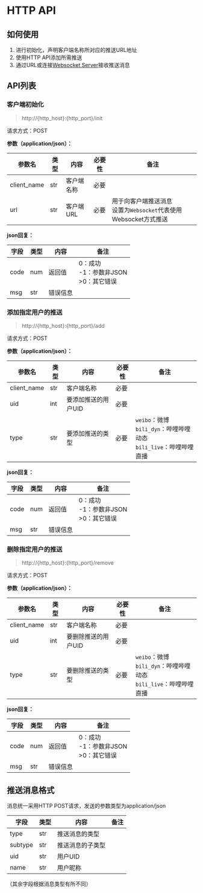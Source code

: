 # HTTP API
## 如何使用
1. 进行初始化，声明客户端名称所对应的推送URL地址
2. 使用HTTP API添加所需推送
3. 通过URL或连接[Websocket Server](https://github.com/Cloud-wish/Dynamic-Crawler/blob/master/docs/Websocket_Server.md)接收推送消息
## API列表
### 客户端初始化

> http://{http_host}:{http_port}/init

请求方式：POST

**参数（application/json）：**

| 参数名 | 类型 | 内容        | 必要性 | 备注 |
| ------ | ---- | ----------- | ------ | ---- |
| client_name | str | 客户端名称 | 必要 |      |
| url | str | 客户端URL | 必要 | 用于向客户端推送消息<br/>设置为`Websocket`代表使用Websocket方式推送 |

**json回复：**

| 字段    | 类型 | 内容     | 备注                        |
| ------- | ---- | -------- | --------------------------- |
| code    | num  | 返回值   | 0：成功<br/>-1：参数非JSON<br/>>0：其它错误 |
| msg | str  | 错误信息 |                      |

### 添加指定用户的推送
> http://{http_host}:{http_port}/add

请求方式：POST

**参数（application/json）：**

| 参数名 | 类型 | 内容        | 必要性 | 备注 |
| ------ | ---- | ----------- | ------ | ---- |
| client_name | str | 客户端名称 | 必要 |      |
| uid | int | 要添加推送的用户UID | 必要 |      |
| type | str | 要添加推送的类型 | 必要 | `weibo`：微博<br/>`bili_dyn`：哔哩哔哩动态<br/>`bili_live`：哔哩哔哩直播 |

**json回复：**

| 字段    | 类型 | 内容     | 备注                        |
| ------- | ---- | -------- | --------------------------- |
| code    | num  | 返回值   | 0：成功<br/>-1：参数非JSON<br/>>0：其它错误 |
| msg | str  | 错误信息 |                      |

### 删除指定用户的推送
> http://{http_host}:{http_port}/remove

请求方式：POST

**参数（application/json）：**

| 参数名 | 类型 | 内容        | 必要性 | 备注 |
| ------ | ---- | ----------- | ------ | ---- |
| client_name | str | 客户端名称 | 必要 |      |
| uid | int | 要删除推送的用户UID | 必要 |      |
| type | str | 要删除推送的类型 | 必要 | `weibo`：微博<br/>`bili_dyn`：哔哩哔哩动态<br/>`bili_live`：哔哩哔哩直播 |

**json回复：**

| 字段    | 类型 | 内容     | 备注                        |
| ------- | ---- | -------- | --------------------------- |
| code    | num  | 返回值   | 0：成功<br/>-1：参数非JSON<br/>>0：其它错误 |
| msg | str  | 错误信息 |                      |

## 推送消息格式

消息统一采用HTTP POST请求，发送的参数类型为application/json

| 字段    | 类型 | 内容     | 备注                        |
| ------- | ---- | -------- | --------------------------- |
| type | str  | 推送消息的类型 |  |
| subtype | str  | 推送消息的子类型 |   |
| uid | str  | 用户UID |   |
| name | str  | 用户昵称 |   |
（其余字段根据消息类型有所不同）